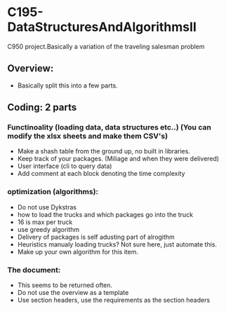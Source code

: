 # C195-DataStructuresAndAlgorithmsII
C950 project.Basically a variation of the traveling salesman problem

## Overview:
- Basically split this into a few parts.


## Coding: 2 parts
### Functinoality (loading data, data structures etc..) (You can modify the xlsx sheets and make them CSV's)
- Make a shash table from the ground up, no built in libraries.
- Keep track of your packages. (Miliage and when they were delivered)
- User interface (cli to query data)
- Add comment at each block denoting the time complexity

### optimization (algorithms):
- Do not use Dykstras
- how to load the trucks and which packages go into the truck
- 16 is max per truck
- use greedy algorithm
- Delivery of packages is self adusting part of alrogithm
- Heuristics manualy loading trucks? Not sure here, just automate this.
- Make up your own algorithm for this item.

### The document:
- This seems to be returned often. 
- Do not use the overview as a template
- Use section headers, use the requirements as the section headers

